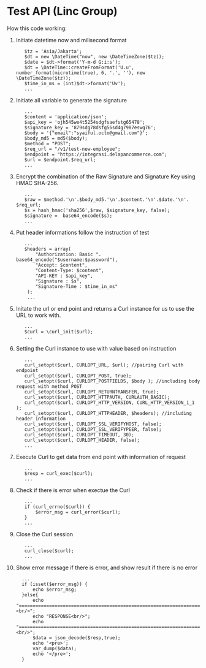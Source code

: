 # Test API (Linc Group)

How this code working:

1. Initiate datetime now and milisecond format

          $tz = 'Asia/Jakarta';
          $dt = new \DateTime("now", new \DateTimeZone($tz));
          $date = $dt->format('Y-m-d G:i:s');
          $dt = \DateTime::createFromFormat('U.u', number_format(microtime(true), 6, '.', ''), new \DateTimeZone($tz));
          $time_in_ms = (int)$dt->format('Uv');
          ...
          
2. Initiate all variable to generate the signature 
  
          ...
          $content = 'application/json';
          $api_key = 'ojh545we4t5254sdgfsaefstg65478';
          $signature_key = '879sdg78dsfg56sd4g7987eswg76';
          $body = '{"email":"syaiful.octo@gmail.com"}';
          $body_md5 = md5($body);
          $method = "POST";
          $req_url = "/v1/test-new-employee";
          $endpoint = "https://integrasi.delapancommerce.com";
          $url = $endpoint.$req_url;
          ...
  
3. Encrypt the combination of the Raw Signature and Signature Key using HMAC SHA-256.

          ...
          $raw = $method.'\n'.$body_md5.'\n'.$content.'\n'.$date.'\n'. $req_url;
          $s = hash_hmac('sha256',$raw, $signature_key, false);
          $signature =  base64_encode($s);
          ...
               
4. Put header informations follow the instruction of test

          ...
          $headers = array(
              "Authorization: Basic ". base64_encode("$username:$password"),
              "Accept: $content",
              "Content-Type: $content",           
              "API-KEY : $api_key",            
              "Signature : $s",
              "Signature-Time : $time_in_ms"
           );
           ...
  
5. Initate the url or end point and returns a Curl instance for us to use the URL to work with. 

          ...
          $curl = \curl_init($url);
          ...
          
6. Setting the Curl instance to use with value based on instruction
 
          ...
          curl_setopt($curl, CURLOPT_URL, $url); //pairing Curl with endpoint
          curl_setopt($curl, CURLOPT_POST, true);        
          curl_setopt($curl, CURLOPT_POSTFIELDS, $body ); //including body request with method POST
          curl_setopt($curl, CURLOPT_RETURNTRANSFER, true);
          curl_setopt($curl, CURLOPT_HTTPAUTH, CURLAUTH_BASIC);
          curl_setopt($curl, CURLOPT_HTTP_VERSION, CURL_HTTP_VERSION_1_1 );
          curl_setopt($curl, CURLOPT_HTTPHEADER, $headers); //including header information
          curl_setopt($curl, CURLOPT_SSL_VERIFYHOST, false);
          curl_setopt($curl, CURLOPT_SSL_VERIFYPEER, false);
          curl_setopt($curl, CURLOPT_TIMEOUT, 30);
          curl_setopt($curl, CURLOPT_HEADER, false);
          ...
          
7. Execute Curl to get data from end point with information of request
          
          ...
          $resp = curl_exec($curl);
          ...
          
8. Check if there is error when exectue the Curl
  
          ...
          if (curl_errno($curl)) {
              $error_msg = curl_error($curl);
          }
          ...
          
9. Close the Curl session

          ...
          curl_close($curl);
          ...
          
10. Show error message if there is error, and show result if there is no error
          
          ...
          if (isset($error_msg)) {
              echo $error_msg;
          }else{
              echo "====================================================================================<br/>";
              echo "RESPONSE<br/>";
              echo "====================================================================================<br/>";
              $data = json_decode($resp,true);
              echo '<pre>';
              var_dump($data);
              echo '</pre>';            
          }
